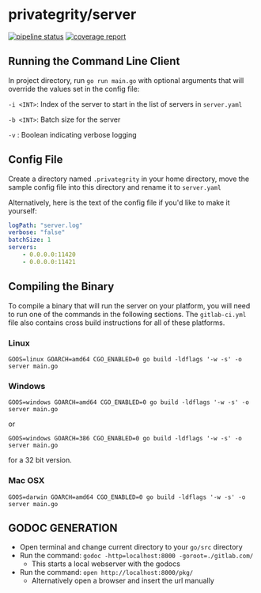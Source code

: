# privategrity/server

[![pipeline status](https://gitlab.com/privategrity/server/badges/master/pipeline.svg)](https://gitlab.com/privategrity/server/commits/master)
[![coverage report](https://gitlab.com/privategrity/server/badges/master/coverage.svg)](https://gitlab.com/privategrity/server/commits/master)

## Running the Command Line Client

In project directory, run `go run main.go` with optional arguments that will
override the values set in the config file:

`-i <INT>`: Index of the server to start in the list of servers in `server.yaml`

`-b <INT>`: Batch size for the server

`-v`      : Boolean indicating verbose logging

## Config File

Create a directory named `.privategrity` in your home directory,
move the sample config file into this directory and rename it to `server.yaml`

Alternatively, here is the text of the config file if you'd like to
make it yourself:

``` yaml
logPath: "server.log"
verbose: "false"
batchSize: 1
servers:
	- 0.0.0.0:11420
	- 0.0.0.0:11421
```

## Compiling the Binary

To compile a binary that will run the server on your platform,
you will need to run one of the commands in the following sections.
The `gitlab-ci.yml` file also contains cross build instructions
for all of these platforms.

### Linux

```
GOOS=linux GOARCH=amd64 CGO_ENABLED=0 go build -ldflags '-w -s' -o server main.go
```

### Windows

```
GOOS=windows GOARCH=amd64 CGO_ENABLED=0 go build -ldflags '-w -s' -o server main.go
```

or

```
GOOS=windows GOARCH=386 CGO_ENABLED=0 go build -ldflags '-w -s' -o server main.go
```

for a 32 bit version.

### Mac OSX

```
GOOS=darwin GOARCH=amd64 CGO_ENABLED=0 go build -ldflags '-w -s' -o server main.go
```

## GODOC GENERATION


- Open terminal and change current directory to your `go/src` directory
- Run the command: `godoc -http=localhost:8000 -goroot=./gitlab.com/`
  - This starts a local webserver with the godocs
- Run the command: `open http://localhost:8000/pkg/`
  - Alternatively open a browser and insert the url manually

